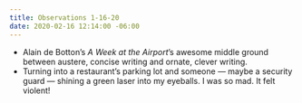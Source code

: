 ```yaml
---
title: Observations 1-16-20
date: 2020-02-16 12:14:00 -06:00
---
```


- Alain de Botton’s *A Week at the Airport*’s awesome middle ground between austere, concise writing and ornate, clever writing.
- Turning into a restaurant’s parking lot and someone — maybe a security guard — shining a green laser into my eyeballs. I was so mad. It felt violent!